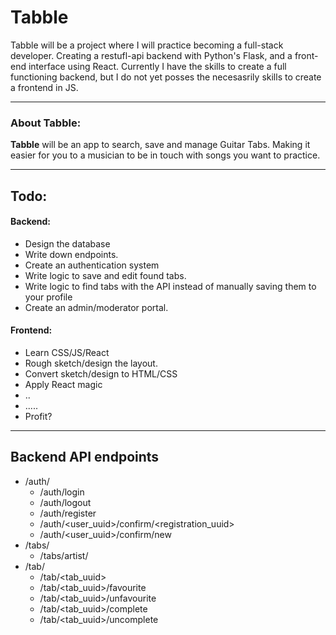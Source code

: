 # Tabble
Tabble will be a project where I will practice becoming a full-stack developer. Creating a restufl-api backend with Python's Flask, and a front-end interface using React. 
Currently I have the skills to create a full functioning backend, but I do not yet posses the necesasrily skills to create a frontend in JS. 

---
### About Tabble:

**Tabble** will be an app to search, save and manage Guitar Tabs. Making it easier for you to a musician to be in touch with songs you want to practice. 

---
## Todo:

#### Backend:
- Design the database
- Write down endpoints.
- Create an authentication system
- Write logic to save and edit found tabs.
- Write logic to find tabs with the API instead of manually saving them to your profile
- Create an admin/moderator portal.

#### Frontend:
- Learn CSS/JS/React
- Rough sketch/design the layout.
- Convert sketch/design to HTML/CSS
- Apply React magic
- ..
- .....
- Profit?

---
## Backend API endpoints

* /auth/
  * /auth/login
  * /auth/logout
  * /auth/register
  * /auth/<user_uuid>/confirm/<registration_uuid>
  * /auth/<user_uuid>/confirm/new
* /tabs/
  * /tabs/artist/<artist>
* /tab/
  * /tab/<tab_uuid>
  * /tab/<tab_uuid>/favourite
  * /tab/<tab_uuid>/unfavourite
  * /tab/<tab_uuid>/complete
  * /tab/<tab_uuid>/uncomplete